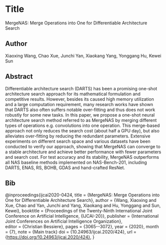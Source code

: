 # Title
MergeNAS: Merge Operations into One for Differentiable Architecture Search

## Author
Xiaoxing Wang, Chao Xue, Junchi Yan, Xiaokang Yang, Yonggang Hu, Kewei Sun

## Abstract
Differentiable architecture search (DARTS) has been a promising one-shot architecture search approach for its mathematical formulation and competitive results. However, besides its caused high memory utilization and a large computation requirement, many research works have shown that DARTS also often suffers notable over-fitting and thus does not work robustly for some new tasks. In this paper, we propose a one-shot neural architecture search method referred to as MergeNAS by merging different types of operations e.g. convolutions into one operation. This merge-based approach not only reduces the search cost (about half a GPU day), but also alleviates over-fitting by reducing the redundant parameters. Extensive experiments on different search space and various datasets have been conducted to verify our approach, showing that MergeNAS can converge to a stable architecture and achieve better performance with fewer parameters and search cost. For test accuracy and its stability, MergeNAS outperforms all NAS baseline methods implemented on NAS-Bench-201, including DARTS, ENAS, RS, BOHB, GDAS and hand-crafted ResNet.

## Bib
@inproceedings{ijcai2020-0424,
  title     = {MergeNAS: Merge Operations into One for Differentiable Architecture Search},
  author    = {Wang, Xiaoxing and Xue, Chao and Yan, Junchi and Yang, Xiaokang and Hu, Yonggang and Sun, Kewei},
  booktitle = {Proceedings of the Twenty-Ninth International Joint Conference on
               Artificial Intelligence, {IJCAI-20}},
  publisher = {International Joint Conferences on Artificial Intelligence Organization},             
  editor    = {Christian Bessiere},	
  pages     = {3065--3072},
  year      = {2020},
  month     = {7},
  note      = {Main track}
  doi       = {10.24963/ijcai.2020/424},
  url       = {https://doi.org/10.24963/ijcai.2020/424},
}
